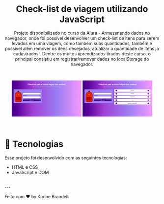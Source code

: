 <h1 align="center"> Check-list de viagem utilizando JavaScript </h1>

<p align="center">
Projeto disponibilizado no curso da Alura - Armazenando dados no navegador, onde foi possível desenvolver um check-list de itens para serem levados em uma viagem, como também suas quantidades, também é possível além remover os itens desejados, atualizar a quantidade de itens já cadastrados!. Dentre os muitos aprendizados tirados deste curso, o principal consistiu em registrar/remover dados no localStorage do navegador. 
</p>

<br>

<p align="center">
  <img alt="rocketpay" src="./assets/check-list-empty.png" width="45%">
  <img alt="rocketpay" src="./assets/check-list-filled.png" width="45%">
</p>

<br>

# 🚀 Tecnologias

Esse projeto foi desenvolvido com as seguintes tecnologias:

- HTML e CSS
- JavaScript e DOM

<br>
---

Feito com ♥ by Karine Brandelli
